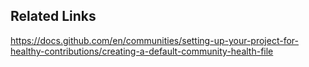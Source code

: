 ## Related Links
https://docs.github.com/en/communities/setting-up-your-project-for-healthy-contributions/creating-a-default-community-health-file
